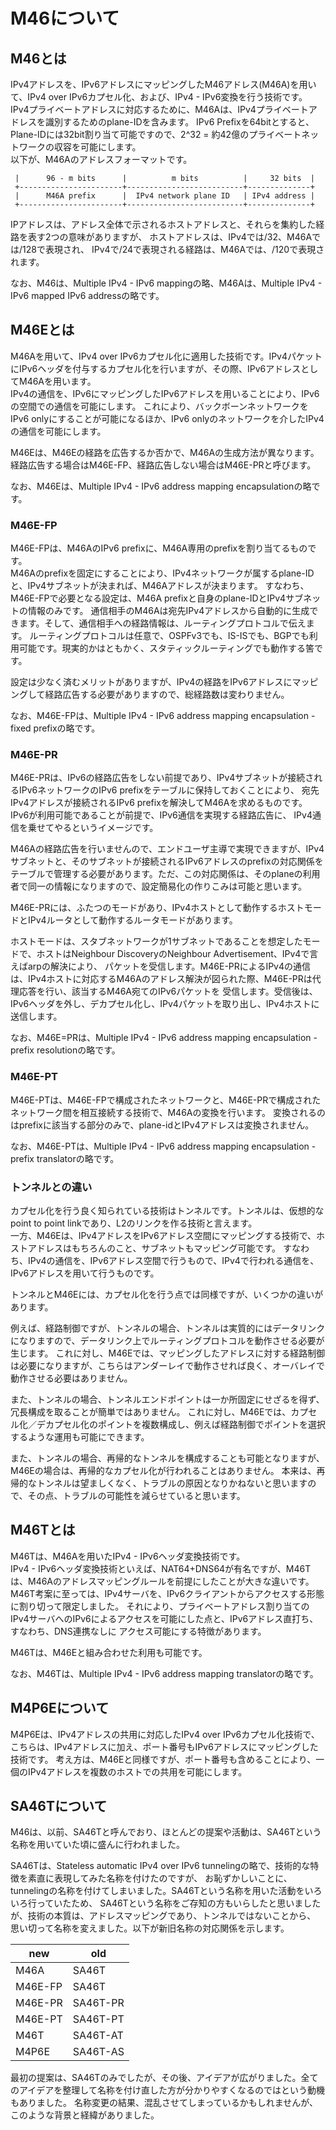 # M46について

## M46とは

IPv4アドレスを、IPv6アドレスにマッピングしたM46アドレス(M46A)を用いて、IPv4 over IPv6カプセル化、および、IPv4 - IPv6変換を行う技術です。<br>
IPv4プライベートアドレスに対応するために、M46Aは、IPv4プライベートアドレスを識別するためのplane-IDを含みます。
IPv6 Prefixを64bitとすると、Plane-IDには32bit割り当て可能ですので、2^32 = 約42億のプライベートネットワークの収容を可能にします。<br>
以下が、M46Aのアドレスフォーマットです。<br>

````
 |      96 - m bits      |          m bits          |     32 bits  |
 +-----------------------+--------------------------+--------------+
 |      M46A prefix      |  IPv4 network plane ID   | IPv4 address |
 +-----------------------+--------------------------+--------------+
````

IPアドレスは、アドレス全体で示されるホストアドレスと、それらを集約した経路を表す2つの意味がありますが、
ホストアドレスは、IPv4では/32、M46Aでは/128で表現され、
IPv4で/24で表現される経路は、M46Aでは、/120で表現されます。<br>

なお、M46は、Multiple IPv4 - IPv6 mappingの略、M46Aは、Multiple IPv4 - IPv6 mapped IPv6 addressの略です。<br>


## M46Eとは

M46Aを用いて、IPv4 over IPv6カプセル化に適用した技術です。IPv4パケットにIPv6ヘッダを付与するカプセル化を行いますが、その際、IPv6アドレスとしてM46Aを用います。<br>
IPv4の通信を、IPv6にマッピングしたIPv6アドレスを用いることにより、IPv6の空間での通信を可能にします。
これにより、バックボーンネットワークをIPv6 onlyにすることが可能になるほか、IPv6 onlyのネットワークを介したIPv4の通信を可能にします。<br>

M46Eは、M46Eの経路を広告するか否かで、M46Aの生成方法が異なります。経路広告する場合はM46E-FP、経路広告しない場合はM46E-PRと呼びます。<br>

なお、M46Eは、Multiple IPv4 - IPv6 address mapping encapsulationの略です。

### M46E-FP

M46E-FPは、M46AのIPv6 prefixに、M46A専用のprefixを割り当てるものです。<br>
M46Aのprefixを固定にすることにより、IPv4ネットワークが属するplane-IDと、IPv4サブネットが決まれば、M46Aアドレスが決まります。
すなわち、M46E-FPで必要となる設定は、M46A prefixと自身のplane-IDとIPv4サブネットの情報のみです。
通信相手のM46Aは宛先IPv4アドレスから自動的に生成できます。そして、通信相手への経路情報は、ルーティングプロトコルで伝えます。
ルーティングプロトコルは任意で、OSPFv3でも、IS-ISでも、BGPでも利用可能です。現実的かはともかく、スタティックルーティングでも動作する筈です。

設定は少なく済むメリットがありますが、IPv4の経路をIPv6アドレスにマッピングして経路広告する必要がありますので、総経路数は変わりません。<br>

なお、M46E-FPは、Multiple IPv4 - IPv6 address mapping encapsulation - fixed prefixの略です。

### M46E-PR

M46E-PRは、IPv6の経路広告をしない前提であり、IPv4サブネットが接続されるIPv6ネットワークのIPv6 prefixをテーブルに保持しておくことにより、
宛先IPv4アドレスが接続されるIPv6 prefixを解決してM46Aを求めるものです。IPv6が利用可能であることが前提で、IPv6通信を実現する経路広告に、
IPv4通信を乗せてやるというイメージです。<br>

M46Aの経路広告を行いませんので、エンドユーザ主導で実現できますが、IPv4サブネットと、そのサブネットが接続されるIPv6アドレスのprefixの対応関係を
テーブルで管理する必要があります。ただ、この対応関係は、そのplaneの利用者で同一の情報になりますので、設定簡易化の作りこみは可能と思います。<br>

M46E-PRには、ふたつのモードがあり、IPv4ホストとして動作するホストモードとIPv4ルータとして動作するルータモードがあります。<br>

ホストモードは、スタブネットワークが1サブネットであることを想定したモードで、ホストはNeighbour DiscoveryのNeighbour Advertisement、IPv4で言えばarpの解決により、
パケットを受信します。M46E-PRによるIPv4の通信は、IPv4ホストに対応するM46Aのアドレス解決が図られた際、M46E-PRは代理応答を行い、該当するM46A宛てのIPv6パケットを
受信します。受信後は、IPv6ヘッダを外し、デカプセル化し、IPv4パケットを取り出し、IPv4ホストに送信します。

なお、M46E=PRは、Multiple IPv4 - IPv6 address mapping encapsulation - prefix resolutionの略です。

### M46E-PT

M46E-PTは、M46E-FPで構成されたネットワークと、M46E-PRで構成されたネットワーク間を相互接続する技術で、M46Aの変換を行います。
変換されるのはprefixに該当する部分のみで、plane-idとIPv4アドレスは変換されません。<br>

なお、M46E-PTは、Multiple IPv4 - IPv6 address mapping encapsulation - prefix translatorの略です。

### トンネルとの違い

カプセル化を行う良く知られている技術はトンネルです。トンネルは、仮想的なpoint to point linkであり、L2のリンクを作る技術と言えます。<br>
一方、M46Eは、IPv4アドレスをIPv6アドレス空間にマッピングする技術で、ホストアドレスはもちろんのこと、サブネットもマッピング可能です。
すなわち、IPv4の通信を、IPv6アドレス空間で行うもので、IPv4で行われる通信を、IPv6アドレスを用いて行うものです。<br>

トンネルとM46Eには、カプセル化を行う点では同様ですが、いくつかの違いがあります。<br>

例えば、経路制御ですが、トンネルの場合、トンネルは実質的にはデータリンクになりますので、データリンク上でルーティングプロトコルを動作させる必要が生じます。
これに対し、M46Eでは、マッピングしたアドレスに対する経路制御は必要になりますが、こちらはアンダーレイで動作させれば良く、オーバレイで動作させる必要はありません。<br>

また、トンネルの場合、トンネルエンドポイントは一か所固定にせざるを得ず、冗長構成を取ることが簡単ではありません。
これに対し、M46Eでは、カプセル化／デカプセル化のポイントを複数構成し、例えば経路制御でポイントを選択するような運用も可能にできます。<br>

また、トンネルの場合、再帰的なトンネルを構成することも可能となりますが、M46Eの場合は、再帰的なカプセル化が行われることはありません。
本来は、再帰的なトンネルは望ましくなく、トラブルの原因となりかねないと思いますので、その点、トラブルの可能性を減らせていると思います。<br>



## M46Tとは

M46Tは、M46Aを用いたIPv4 - IPv6ヘッダ変換技術です。<br>
IPv4 - IPv6ヘッダ変換技術といえば、NAT64+DNS64が有名ですが、M46Tは、M46Aのアドレスマッピングルールを前提にしたことが大きな違いです。
M46T考案に至っては、IPv4サーバを、IPv6クライアントからアクセスする形態に割り切って限定しました。
それにより、プライベートアドレス割り当てのIPv4サーバへのIPv6によるアクセスを可能にした点と、IPv6アドレス直打ち、すなわち、DNS連携なしに
アクセス可能にする特徴があります。<br>

M46Tは、M46Eと組み合わせた利用も可能です。<br>

なお、M46Tは、Multiple IPv4 - IPv6 address mapping translatorの略です。

## M4P6Eについて

M4P6Eは、IPv4アドレスの共用に対応したIPv4 over IPv6カプセル化技術で、こちらは、IPv4アドレスに加え、ポート番号もIPv6アドレスにマッピングした技術です。
考え方は、M46Eと同様ですが、ポート番号も含めることにより、一個のIPv4アドレスを複数のホストでの共用を可能にします。<br>


## SA46Tについて

M46は、以前、SA46Tと呼んでおり、ほとんどの提案や活動は、SA46Tという名称を用いていた頃に盛んに行われました。<br>

SA46Tは、Stateless automatic IPv4 over IPv6 tunnelingの略で、技術的な特徴を素直に表現してみた名称を付けたのですが、
お恥ずかしいことに、tunnelingの名称を付けてしまいました。SA46Tという名称を用いた活動をいろいろ行っていたため、
SA46Tという名称をご存知の方もいらしたと思いましたが、技術の本質は、アドレスマッピングであり、トンネルではないことから、
思い切って名称を変えました。以下が新旧名称の対応関係を示します。<br>

| new | old |
----|----
| M46A | SA46T |
| M46E-FP | SA46T |
| M46E-PR | SA46T-PR |
| M46E-PT | SA46T-PT |
| M46T | SA46T-AT |
| M4P6E | SA46T-AS |


最初の提案は、SA46Tのみでしたが、その後、アイデアが広がりました。全てのアイデアを整理して名称を付け直した方が分かりやすくなるのではという動機もありました。
名称変更の結果、混乱させてしまっているかもしれませんが、このような背景と経緯がありました。<br>


